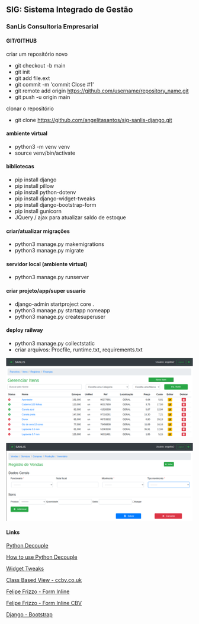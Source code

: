 ## SIG: Sistema Integrado de Gestão
### SanLis Consultoria Empresarial


#### GIT/GITHUB
criar um repositório novo
- git checkout -b main
- git init
- git add file.ext
- git commit -m 'commit Close #1'
- git remote add origin https://github.com/username/repository_name.git
- git push -u origin main

clonar o repositório
- git clone https://github.com/angelitasantos/sig-sanlis-django.git

#### ambiente virtual
- python3 -m venv venv
- source venv/bin/activate

#### bibliotecas
- pip install django
- pip install pillow
- pip install python-dotenv
- pip install django-widget-tweaks
- pip install django-bootstrap-form
- pip install gunicorn
- JQuery / ajax para atualizar saldo de estoque

#### criar/atualizar migrações
- python3 manage.py makemigrations
- python3 manage.py migrate

#### servidor local (ambiente virtual)
- python3 manage.py runserver

#### criar projeto/app/super usuario
- django-admin startproject core .
- python3 manage.py startapp nomeapp
- python3 manage.py createsuperuser


#### deploy railway
- python3 manage.py collectstatic
- criar arquivos: Procfile, runtime.txt, requirements.txt



![imagem_ilustrativa](python-django.png)

![imagem_ilustrativa](python-django-1.png)


#### Links
[Python Decouple](https://pypi.org/project/python-decouple/)

[How to use Python Decouple](https://simpleisbetterthancomplex.com/2015/11/26/package-of-the-week-python-decouple.html)

[Widget Tweaks](https://pypi.org/project/django-widget-tweaks/)

[Class Based View - ccbv.co.uk](https://ccbv.co.uk/)

[Felipe Frizzo - Form Inline](https://felipefrizzo.github.io/post/form-inline/)

[Felipe Frizzo - Form Inline CBV](https://felipefrizzo.github.io/post/form-inline-cbv/)

[Django - Bootstrap](https://django-bootstrap-form.readthedocs.io/en/latest/)

